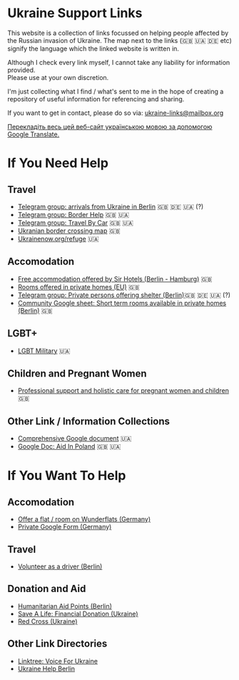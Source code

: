 # Ukraine Support Links
This website is a collection of links focussed on helping people affected by the Russian invasion of Ukraine. The map next to the links (🇬🇧 🇺🇦 🇩🇪 etc) signify the language which the linked website is written in.  

Although I check every link myself, I cannot take any liability for information provided.    
Please use at your own discretion.    

I'm just collecting what I find / what's sent to me in the hope of creating a repository of useful information for referencing and sharing.  

If you want to get in contact, please do so via: [ukraine-links@mailbox.org](mailto:ukraine-links@mailbox.org) 

[Перекладіть весь цей веб-сайт українською мовою за допомогою Google Translate.](http://translate.google.com/translate?js=n&sl=auto&tl=uk&u=https://tillmanjex.github.io/ukraine-support-links/)

# If You Need Help
## Travel
- [Telegram group: arrivals from Ukraine in Berlin](https://t.me/ukraineberlinarrivalsupport) 🇬🇧 🇩🇪 🇺🇦 (?)  
- [Telegram group: Border Help](https://t.me/huiiivoiiine) 🇬🇧 🇺🇦
- [Telegram group: Travel By Car](https://t.me/perevezite) 🇬🇧 🇺🇦
- [Ukranian border crossing map](https://dpsu.gov.ua/en/map) 🇬🇧    
- [Ukrainenow.org/refuge](https://www.ukrainenow.org/refuge) 🇺🇦    

## Accomodation
- [Free accommodation offered by Sir Hotels (Berlin - Hamburg)](https://www.instagram.com/p/CarMIevNGq1/?utm_medium=copy_link) 🇬🇧
- [Rooms offered in private homes (EU)](https://icanhelp.host/) 🇬🇧
- [Telegram group: Private persons offering shelter (Berlin)](https://t.me/+pY4AEUY_0jZhMzQ0)🇬🇧 🇩🇪 🇺🇦 (?)
- [Community Google sheet: Short term rooms available in private homes (Berlin)](https://docs.google.com/spreadsheets/d/1yc4aHGTkGnX3O5_hdvUK36iMGCL60NIr40NlwL4pMYA/edit#gid=0) 🇬🇧

## LGBT+
- [LGBT Military](https://lgbtmilitary.org.ua/) 🇺🇦

## Children and Pregnant Women
- [Professional support and holistic care for pregnant women and children](https://centerfordoulapathways.com/ukrainian-fundraiser/) 🇬🇧

## Other Link / Information Collections
- [Comprehensive Google document](https://docs.google.com/document/d/1ng3-JK_kuwS7CBlLiPEOlf_VoVkiUf-niBxqguRwxWM/edit) 🇺🇦
- [Google Doc: Aid In Poland](https://docs.google.com/document/d/1NT5j-f_WgvLepMhrrrtqgYXZHVyqamf2Pt2s8G78a7A/mobilebasic) 🇬🇧 🇺🇦


# If You Want To Help

## Accomodation
- [Offer a flat / room on Wunderflats (Germany)](https://wunderflats.com/page/ukraine/landlords-who-help-en)
- [Private Google Form (Germany)](https://docs.google.com/forms/d/e/1FAIpQLScbNEpZ_wy63lRNiwWR7BXeEoH7VC4ulhI725Qc14JUutjH9Q/viewform)

## Travel
- [Volunteer as a driver (Berlin)](https://cloud.seatable.io/dtable/forms/97a181ae-b975-4f14-b324-d27c19452895/)

## Donation and Aid
- [Humanitarian Aid Points (Berlin)](https://docs.google.com/document/d/16vbZTUPi4_SZ4YtaVZaZCucGqgaPoLxys6C1sphwVc8/edit)
- [Save A Life: Financial Donation (Ukraine)](https://savelife.in.ua/en/donate/) 
- [Red Cross (Ukraine)](https://redcross.org.ua/en/donate/)
## Other Link Directories
- [Linktree: Voice For Ukraine](https://linktr.ee/voiceforukraine)
- [Ukraine Help Berlin](https://linktr.ee/ukrainehelpberlin)